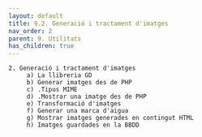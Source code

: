 ```yaml
---
layout: default
title: 9.2. Generació i tractament d'imatges
nav_order: 2
parent: 9. Utilitats
has_children: true 
---
```


    2. Generació i tractament d'imatges
         a) La llibreria GD
         b) Generar imatges des de PHP
         c) .Tipus MIME
         d) .Mostrar una imatge des de PHP
         e) Transformació d'imatges
         f) Generar una marca d'aigua
         g) Mostrar imatges generades en contingut HTML
         h) Imatges guardades en la BBDD
   